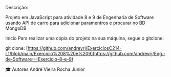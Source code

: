 Descrição:

Projeto em JavaScript para atividade 8 e 9 de Engenharia de Software usando API de carro para adicionar paramentros e procurar no BD MongoDB

Início
Para realizar uma cópia do projeto na sua máquina, segue o gitclone:

git clone: [https://github.com/andrevrj/ExerciciosC214-L1/blob/main/Exercicio%208%20e%209](https://github.com/andrevrj/Eng.-de-Software---Exercicio-8-e-9)

🎓 Autores
André Vieira Rocha Junior

